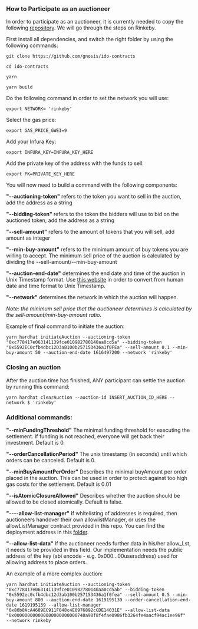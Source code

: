 ### How to Participate as an auctioneer

In order to participate as an auctioneer, it is currently needed to copy the following [repository](https://github.com/gnosis/ido-contracts). We will go through the steps on Rinkeby.

First install all dependencies, and switch the right folder by using the following commands:
```
git clone https://github.com/gnosis/ido-contracts

cd ido-contracts

yarn

yarn build
```

Do the following command in order to set the network you will use:
```
export NETWORK= 'rinkeby'
```
Select the gas price:
```
export GAS_PRICE_GWEI=9
```
Add your Infura Key:
```
export INFURA_KEY=INFURA_KEY_HERE
```
Add the private key of the address with the funds to sell:
```
export PK=PRIVATE_KEY_HERE
```
You will now need to build a command with the following components:

**&quot;--auctioning-token&quot;** refers to the token you want to sell in the auction, add the address as a string

**&quot;--bidding-token&quot;** refers to the token the bidders will use to bid on the auctioned token, add the address as a string

**&quot;--sell-amount&quot;** refers to the amount of tokens that you will sell, add amount as integer

**&quot;--min-buy-amount&quot;** refers to the minimum amount of buy tokens you are willing to accept. The minimum sell price of the auction is calculated by dividing the --sell-amount/--min-buy-amount

**&quot;--auction-end-date&quot;** determines the end date and time of the auction in Unix Timestamp format. Use [this website](https://www.epochconverter.com/) in order to convert from human date and time format to Unix Timestamp.

**&quot;--network&quot;** determines the network in which the auction will happen.

_Note: the minimum sell price that the auctioneer determines is calculated by the sell-amount/min-buy-amount ratio._

Example of final command to initiate the auction:
```
yarn hardhat initiateAuction --auctioning-token "0xc778417e063141139fce010982780140aa0cd5a" --bidding-token "0x5592EC0cfb4dbc12D3aB100b257153436a1f0FEa" --sell-amount 0.1 --min-buy-amount 50 --auction-end-date 1616497200 --network 'rinkeby'
```

### Closing an auction

After the auction time has finished, ANY participant can settle the auction by running this command:
```
yarn hardhat clearAuction --auction-id INSERT_AUCTION_ID_HERE --network $ 'rinkeby'
```
### Additional commands:

**&quot;--minFundingThreshold&quot;** The minimal funding threshold for executing the settlement. If funding is not reached, everyone will get back their investment. Default is 0.

**&quot;--orderCancellationPeriod&quot;** The unix timestamp (in seconds) until which orders can be canceled. Default is 0.

**&quot;--minBuyAmountPerOrder&quot;** Describes the minimal buyAmount per order placed in the auction. This can be used in order to protect against too high gas costs for the settlement. Default is 0.01

**&quot;--isAtomicClosureAllowed&quot;** Describes whether the auction should be allowed to be closed atomically. Default is false.

**&quot;----allow-list-manager&quot;** If whitelisting of addresses is required, then auctioneers handover their own  allowlistManager, or uses the allowListManager contract provided in this repo. You can find the deployment address in this [folder](https://github.com/gnosis/ido-contracts/blob/main/deployments/).

**&quot;--allow-list-data&quot;** If the auctioneer needs further data in his/her allow_Lst, it needs to be provided in this field. Our implementation needs the public address of the key (abi encode - e.g. 0x000…00useraddress) used for allowing address to place orders.

An example of a more complex auction:
```
yarn hardhat initiateAuction --auctioning-token "0xc778417e063141139fce010982780140aa0cd5ab" --bidding-token "0x5592ec0cfb4dbc12d3ab100b257153436a1f0fea" --sell-amount 0.5 --min-buy-amount 800 --auction-end-date 1619195139 --order-cancellation-end-date 1619195139 --allow-list-manager "0x80b8AcA4689EC911F048c4E0976892cCDE14031E" --allow-list-data "0x000000000000000000000000740a98f8f4fae0986fb3264fe4aacf94ac1ee96f"  --network rinkeby
```
